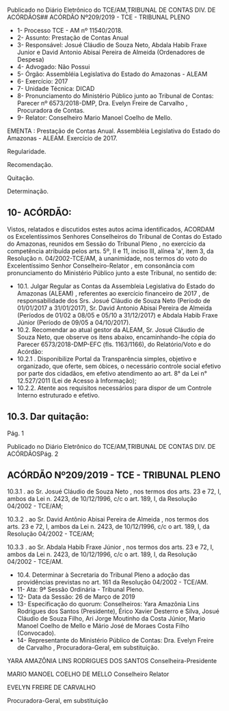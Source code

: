 Publicado  no  Diário  Eletrônico do TCE/AM,TRIBUNAL DE CONTAS DIV. DE ACÓRDÃOS## ACÓRDÃO Nº209/2019 - TCE - TRIBUNAL PLENO

- 1- Processo TCE - AM nº 11540/2018.
- 2- Assunto: Prestação de Contas Anual
- 3- Responsável: Josué  Cláudio  de  Souza  Neto,  Abdala  Habib  Fraxe  Junior  e  David Antonio Abisai Pereira de Almeida (Ordenadores de Despesa)
- 4- Advogado: Não Possui
- 5- Órgão: Assembléia Legislativa do Estado do Amazonas - ALEAM
- 6- Exercício: 2017
- 7- Unidade Técnica: DICAD
- 8- Pronunciamento  do  Ministério  Público  junto  ao  Tribunal  de  Contas: Parecer  nº 6573/2018-DMP, Dra. Evelyn Freire de Carvalho , Procuradora de Contas.
- 9- Relator: Conselheiro Mario Manoel Coelho de Mello.

EMENTA :  Prestação  de  Contas  Anual.  Assembléia Legislativa do Estado do Amazonas  -  ALEAM. Exercício de 2017.

Regularidade.

Recomendação.

Quitação.

Determinação.

## 10-  ACÓRDÃO:

Vistos, relatados e discutidos estes autos acima identificados, ACORDAM os Excelentíssimos Senhores Conselheiros do Tribunal de Contas do Estado do Amazonas, reunidos em Sessão do Tribunal Pleno , no exercício da competência atribuída pelos arts. 5º, II e 11, inciso III, alínea 'a', item 3, da Resolução n. 04/2002-TCE/AM, à unanimidade, nos termos do voto do Excelentíssimo Senhor Conselheiro-Relator , em consonância com pronunciamento do Ministério Público junto a este Tribunal, no sentido de:

- 10.1. Julgar  Regular as  Contas  da Assembleia  Legislativa  do  Estado  do Amazonas (ALEAM) ,  referentes  ao exercício  financeiro  de  2017 ,  de responsabilidade  dos  Srs.  Josué  Cláudio  de  Souza  Neto  (Período  de 01/01/2017 a 31/01/2017),  Sr. David Antonio Abisai Pereira de Almeida (Períodos de 01/02 a 08/05 e 05/10 a 31/12/2017) e Abdala Habib Fraxe Júnior (Período de 09/05 a 04/10/2017).
- 10.2. Recomendar ao  atual  gestor  da  ALEAM,  Sr. Josué  Cláudio  de  Souza Neto, que observe os itens abaixo, encaminhando-lhe cópia do Parecer 6573/2018-DMP-EFC (fls. 1163/1166), do Relatório/Voto e do Acórdão:
- 10.2.1 . Disponibilize Portal da Transparência simples, objetivo e organizado, que oferte, sem óbices, o necessário controle social efetivo por  parte  dos  cidadãos,  em  efetivo  atendimento  ao  art.  8°  da  Lei  n° 12.527/2011 (Lei de Acesso à Informação);
- 10.2.2. Atente  aos  requisitos  necessários  para  dispor  de  um  Controle Interno estruturado e efetivo.

## 10.3. Dar quitação:

Pág. 1

Publicado  no  Diário  Eletrônico do TCE/AM,TRIBUNAL DE CONTAS DIV. DE ACÓRDÃOSPág. 2

## ACÓRDÃO Nº209/2019 - TCE - TRIBUNAL PLENO

10.3.1 . ao Sr. Josué Cláudio de Souza Neto , nos termos dos arts. 23 e 72,  I,  ambos  da  Lei  n.  2423,  de  10/12/1996,  c/c  o  art.  189,  I,  da Resolução 04/2002 - TCE/AM;

10.3.2 .  ao  Sr. David Antônio Abisai Pereira de Almeida ,  nos  termos dos arts. 23 e 72, I, ambos da Lei n. 2423, de 10/12/1996, c/c o art. 189, I, da Resolução 04/2002 - TCE/AM;

10.3.3 . ao Sr. Abdala Habib Fraxe Júnior , nos termos dos arts. 23 e 72, I, ambos da Lei n. 2423, de 10/12/1996, c/c o art. 189, I, da Resolução 04/2002 - TCE/AM.

- 10.4. Determinar à Secretaria do Tribunal Pleno a adoção das providências previstas no art. 161 da Resolução 04/2002 - TCE/AM.
- 11-  Ata: 9ª Sessão Ordinária - Tribunal Pleno.
- 12-  Data da Sessão: 26 de Março de 2019
- 13-  Especificação  do  quorum: Conselheiros: Yara  Amazônia  Lins  Rodrigues  dos Santos (Presidente), Érico Xavier Desterro e Silva, Josué Cláudio de Souza Filho, Ari Jorge  Moutinho  da  Costa  Júnior,  Mario  Manoel  Coelho  de  Mello  e  Mário  José  de Moraes Costa Filho (Convocado).
- 14-  Representante do Ministério Público de Contas: Dra. Evelyn Freire de Carvalho , Procuradora-Geral, em substituição.

YARA AMAZÔNIA LINS RODRIGUES DOS SANTOS Conselheira-Presidente

MARIO MANOEL COELHO DE MELLO Conselheiro Relator

EVELYN FREIRE DE CARVALHO

Procuradora-Geral, em substituição